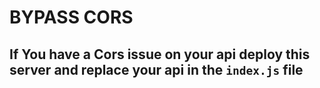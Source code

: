 # BYPASS CORS
## If You have a Cors issue on your api deploy this server and replace your api in the `index.js` file
